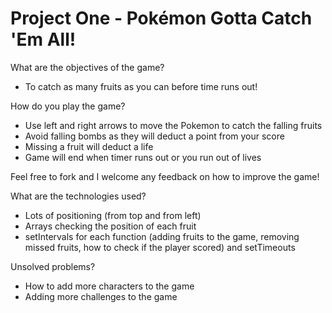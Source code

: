 # Project One - Pokémon Gotta Catch 'Em All! #


What are the objectives of the game?
 - To catch as many fruits as you can before time runs out!

How do you play the game?
- Use left and right arrows to move the Pokemon to catch the falling fruits
- Avoid falling bombs as they will deduct a point from your score
- Missing a fruit will deduct a life
- Game will end when timer runs out or you run out of lives

Feel free to fork and I welcome any feedback on how to improve the game!


What are the technologies used?
- Lots of positioning (from top and from left)
- Arrays checking the position of each fruit
- setIntervals for each function (adding fruits to the game, removing missed fruits, how to check if the player scored) and setTimeouts

Unsolved problems?
- How to add more characters to the game
- Adding more challenges to the game





